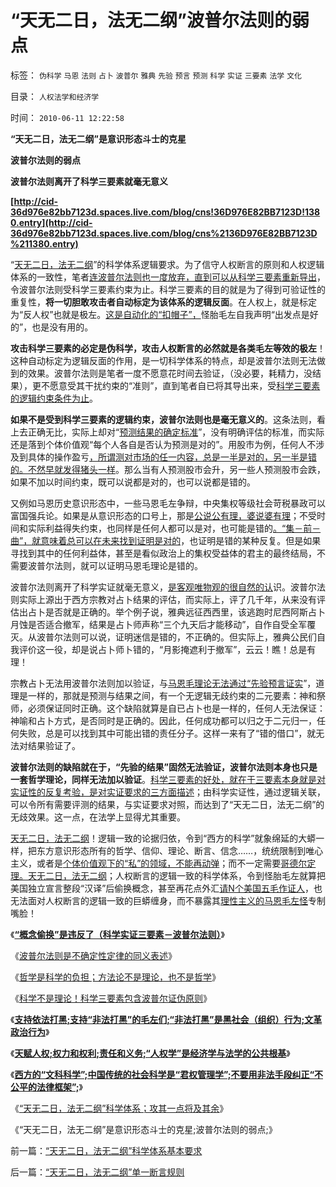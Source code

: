 # “天无二日，法无二纲”波普尔法则的弱点

标签： `伪科学` `马恩` `法则` `占卜` `波普尔` `雅典` `先验` `预言` `预测` `科学` `实证` `三要素` `法学` `文化` 

目录： `人权法学和经济学`

时间： `2010-06-11 12:22:58`

**“天无二日，法无二纲”是意识形态斗士的克星**

**波普尔法则的弱点**

**波普尔法则离开了科学三要素就毫无意义**

**[http://cid-36d976e82bb7123d.spaces.live.com/blog/cns!36D976E82BB7123D!1380.entry](http://cid-36d976e82bb7123d.spaces.live.com/blog/cns%2136D976E82BB7123D%211380.entry)**

“[天无二日，法无二纲](../../../2010/3/26/道德治国“上纲上线”和中庸之道“减纲下线”.md)”的科学体系逻辑要求。为了信守人权断言的原则和人权逻辑体系的一致性，笔者[连波普尔法则也一度放弃，直到可以从科学三要素重新导出](../../../2010/5/4/科学开始于精确概念定义.md)，令波普尔法则受科学三要素约束为止。科学三要素的目的就是为了得到可验证性的重复性，**将一切胆敢攻击者自动标定为该体系的逻辑反面**。在人权上，就是标定为“反人权”也就是极左。[这是自动化的“扣帽子”，](../../../2010/6/1/文革之祸不在于扣帽子;有人的地方就有帽子.md)怪胎毛左自我声明“出发点是好的”，也是没有用的。

**攻击科学三要素的必定是伪科学，攻击人权断言的必然就是各类毛左等效的极左**！这种自动标定为逻辑反面的作用，是一切科学体系的特点，却是波普尔法则无法做到的效果。波普尔法则是笔者一度不愿意花时间去验证，（没必要，耗精力，没结果），更不愿意受其干扰约束的“准则”，直到笔者自已将其导出来，受[科学三要素的逻辑约束条件为止](../../../2010/5/4/波普尔法则是不确定性定律的同义表述.md)。

**如果不是受到科学三要素的逻辑约束，波普尔法则也是毫无意义的**。这条法则，看上去正确无比，实际上却对“[预测结果的确定标准](../../../2009/12/2/科学不用于预测，科学家不是预言家，科学不是星相学.md)”，没有明确评估的标准，而实际还是落到个体价值观“每个人各自是否认为预测是对的”。用股市为例，任何人不涉及到具体的操作盈亏[，所谓测对市场的任一内容，总是一半是对的，另一半是错的。不然早就发得猪头一样](../../../2007/9/6/股市是一个量子世界，符合测不准原理.md)。那么当有人预测股市会升，另一些人预测股市会跌，如果不加以时间约束，既可以说都是对的，也可以说都是错的。

又例如马恩历史意识形态中，一些马恩毛左争辩，中央集权等级社会苛税暴政可以富国强兵论。如果是从意识形态的口号上，那是[公说公有理，婆说婆有理](../../../2009/5/25/走出汉文化“公说公有理”的语言泥潭.md)；不受时间和实际利益得失约束，也同样是任何人都可以是对，也可能是错的[。“集－前－曲”，就意味着总可以在未来找到证明是对的](../../../2009/9/14/历史蒙太奇的反垄断和社会主义公有制.md)，也证明是错的某种反复。但是如果寻找到其中的任何利益体，甚至是看似政治上的集权受益体的君主的最终结局，不需要波普尔法则，就可以证明马恩毛理论是错的。

波普尔法则离开了科学实证就毫无意义，[是客观唯物观的很自然的认](http://blog.sina.com.cn/s/blog_5563a64d0100f8ud.html)识。波普尔法则实际上源出于西方宗教对占卜结果的评估，而实际上，评了几千年，从来没有评估出占卜是否就是正确的。举个例子说，雅典远征西西里，该逃跑时尼西阿斯占卜月蚀是否适合撤军，结果是占卜师声称“三个九天后才能移动”，自作自受全军覆灭。从波普尔法则可以说，证明迷信是错的，不正确的。但实际上，雅典公民们自我评价这一役，却是说占卜师卜错的，“月影掩遮利于撤军”，云云！瞧！总是有理！

宗教占卜无法用波普尔法则加以验证，与[马恩毛理论无法通过“先验预言证实](../../../2009/6/26/根本没有任何科学实证证明马列主义是不正确的.md)”，道理是一样的，那就是预测与结果之间，有一个无逻辑无歧约束的二元要素：神和祭师，必须保证同时正确。这个缺陷就算是自已占卜也是一样的，任何人无法保证：神喻和占卜方式，是否同时是正确的。因此，任何成功都可以归之于二元归一，任何失败，总是可以找到其中可能出错的责任分子。这样一来有了“错的借口”，就无法对结果验证了。

**波普尔法则的缺陷就在于，“先验的结果”固然无法验证，波普尔法则本身也只是一套哲学理论，同样无法加以验证**。[科学三要素的好处，就在于三要素本身就是对实证性的反复考验，是对实证要求的三方面描述](../../../2009/6/5/构成科学完备性的基础断言就是三要素.md)；由科学实证性，通过逻辑关联，可以令所有需要评测的结果，与实证要求对照，而达到了“天无二日，法无二纲”的无歧效果。这一点，在法学上显得尤其重要。

[天无二日，法无二纲](../../../2010/3/26/“郑民生屠幼案”无涉公平和民主和道德.md)！逻辑一致的论据归依，令到“西方的科学”就象绵延的大蟒一样，把东方意识形态所有的哲学、信仰、理论、断言、信念……，统统限制到唯心主义，或者是[个体价值观下的“私”的领域，不能再动弹](../../../2010/2/10/邪恶也许只是一种病！有病！.md)；而不一定需要[哥德尔定理。天无二日，法无二纲](../../../2009/6/9/正确处理宗教及唯心信仰和科学实证性的关系.md)；人权断言的逻辑一致的科学体系，令到怪胎毛左就算把美国独立宣言整段“汉译”后偷换概念，甚至再花点外汇[请N个美国五毛作证人](../../../2009/7/7/客观看待海外人士看待中国不民主的观点.md)，也无法面对人权断言的逻辑一致的巨蟒缠身，而不暴露其[理性主义的马恩毛左怪](../../../2010/5/28/理性主义哲学信仰讨论集.md)专制嘴脸！

《**[“概念偷换”是违反了（科学实证三要素－波普尔法则）](../../../2010/5/4/科学开始于精确概念定义.md)**》

《[波普尔法则是不确定性定律的同义表述](../../../2010/5/4/波普尔法则是不确定性定律的同义表述.md)》

《[哲学是科学的负担；方法论不是理论，也不是哲学](../../../2010/2/11/哲学是科学的负担；方法论不是理论，也不是哲学.md)》

《[科学不是理论！科学三要素包含波普尔证伪原则](../../../2009/6/18/科学不是理论！科学三要素包含波普尔证伪原则.md)》

《[**支持依法打黑;支持“非法打黑”的毛左们;“非法打黑”是黑社会（组织）行为;文革政治行为**](../../../2010/6/10/支持广州等地政府依法打黑.md)》

《[**天赋人权;权力和权利;责任和义务;“人权学”是经济学与法学的公共根基**](../../../2010/6/10/“人权学”是经济学与法学的共同根基.md)》

《[**西方的“文科科学”;中国传统的社会科学是“君权管理学”;不要用非法手段纠正“不公平的法律框架”;**](../../../2010/6/10/“人权学”是经济学与法学的共同根基.md)》

《[“天无二日，法无二纲”科学体系；攻其一点将及其余](../../../2010/6/10/“天无二日，法无二纲”科学体系基本要求.md)》

《“天无二日，法无二纲”是意识形态斗士的克星;波普尔法则的弱点;》



前一篇：[“天无二日，法无二纲”科学体系基本要求](../../../2010/6/10/“天无二日，法无二纲”科学体系基本要求.md)

后一篇：[“天无二日，法无二纲”单一断言规则](../../../2010/6/11/“天无二日，法无二纲”单一断言规则.md)